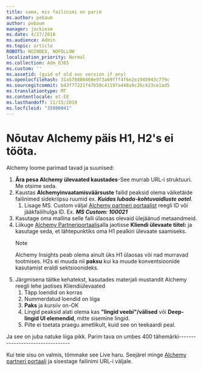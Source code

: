 ```yaml
---
title: sama, mis failinimi on parim
ms.author: pebaum
author: pebaum
manager: jackiesm
ms.date: 4/27/2018
ms.audience: Admin
ms.topic: article
ROBOTS: NOINDEX, NOFOLLOW
localization_priority: Normal
ms.collection: Adm_O365
ms.custom: ''
ms.assetid: (guid of old soc version if any)
ms.openlocfilehash: 31a578800468e9f3a69fff4f6e2e1945943c779c
ms.sourcegitcommit: b43f77221f47b50c41197a448a9c26c423ce1ad5
ms.translationtype: MT
ms.contentlocale: et-EE
ms.lasthandoff: 11/15/2019
ms.locfileid: "35800041"
---
```

# <a name="required-alchemy-header-h1-h2s-dont-work"></a>Nõutav Alchemy päis H1, H2's ei tööta.
Alchemy loome parimad tavad ja suunised:

1. **Ära pesa Alchemy ülevaated kaustades**-See murrab URL-i struktuuri. Me otsime seda.
1. Kaustas **Alchemyinvaatamisväärsuste** failid peaksid olema väiketäide failinimed sidekriipsu ruumid ex. ***Kuidas lubada-kohtuvaidluste ootel***.
    1. Lisage MS. Custom väljal [Alchemy partneri portaalist](https://alchemyportal.azurewebsites.net) reegli ID või jääkfailihulga ID. Ex. ***MS Custom: 100021***
1. Kasutage oma mallina selle faili ülaosas olevaid ülejäänud metaandmeid.
1. Liikuge [Alchemy Partneriportaalis](https://alchemyportal.azurewebsites.net)alla jaotisse **Kliendi ülevaate tiitel:** ja kasutage seda, et lähtepunktiks oma H1 pealkiri ülevaate saamiseks. 
    > [!NOTE]
    > Alchemy Insights peab olema ainult üks H1 ülaosas või nad murravad tootmises. H2s ei muuda nii **paksu** kui ka muude konventsioonide kasutamist eraldi sektsioonideks.
1. Järgmisena täitke kehatekst, kasutades materjali mustandit Alchemy reegli lehe jaotises Kliendiülevaated
    1. Täpp loendid on korras
    1. Nummerdatud loendid on liiga
    1. **Paks** ja *kursiiv* on-OK
    1. Lingid peaksid alati olema kas **"lingid veebi"/välised** või **Deep-lingid UI elemendid**, mitte sisemine lingid.
    1. Pilte ei toetata praegu ametlikult, kuid see on teekaardi peal.

Ja see on juba natuke liiga pikk. Parim tava on umbes 400 tähemärki---------------------------------

Kui teie sisu on valmis, tõmmake see Live haru. Seejärel minge [Alchemy partneri portaali](https://alchemyportal.azurewebsites.net) ja sisestage failinimi URL-i väljale. 